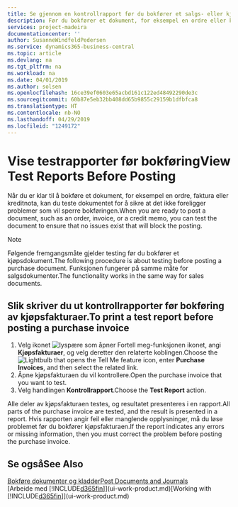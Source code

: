 ```yaml
---
title: Se gjennom en kontrollrapport før du bokfører et salgs- eller kjøpsdokument | Microsoft-dokumentasjon
description: Før du bokfører et dokument, for eksempel en ordre eller kreditnota, kan du teste og gå gjennom det for å se etter feil som kan blokkere bokføringen.
services: project-madeira
documentationcenter: ''
author: SusanneWindfeldPedersen
ms.service: dynamics365-business-central
ms.topic: article
ms.devlang: na
ms.tgt_pltfrm: na
ms.workload: na
ms.date: 04/01/2019
ms.author: solsen
ms.openlocfilehash: 16ce39ef0603e65acbd161c122ed48492290de3c
ms.sourcegitcommit: 60b87e5eb32bb408dd65b9855c29159b1dfbfca8
ms.translationtype: HT
ms.contentlocale: nb-NO
ms.lasthandoff: 04/29/2019
ms.locfileid: "1249172"
---
```

# <a name="view-test-reports-before-posting"></a><span data-ttu-id="134ea-103">Vise testrapporter før bokføring</span><span class="sxs-lookup"><span data-stu-id="134ea-103">View Test Reports Before Posting</span></span>
<span data-ttu-id="134ea-104">Når du er klar til å bokføre et dokument, for eksempel en ordre, faktura eller kreditnota, kan du teste dokumentet for å sikre at det ikke foreligger problemer som vil sperre bokføringen.</span><span class="sxs-lookup"><span data-stu-id="134ea-104">When you are ready to post a document, such as an order, invoice, or a credit memo, you can test the document to ensure that no issues exist that will block the posting.</span></span>

> [!NOTE]  
>   <span data-ttu-id="134ea-105">Følgende fremgangsmåte gjelder testing før du bokfører et kjøpsdokument.</span><span class="sxs-lookup"><span data-stu-id="134ea-105">The following procedure is about testing before posting a purchase document.</span></span> <span data-ttu-id="134ea-106">Funksjonen fungerer på samme måte for salgsdokumenter.</span><span class="sxs-lookup"><span data-stu-id="134ea-106">The functionality works in the same way for sales documents.</span></span>

## <a name="to-print-a-test-report-before-posting-a-purchase-invoice"></a><span data-ttu-id="134ea-107">Slik skriver du ut kontrollrapporter før bokføring av kjøpsfakturaer.</span><span class="sxs-lookup"><span data-stu-id="134ea-107">To print a test report before posting a purchase invoice</span></span>
1. <span data-ttu-id="134ea-108">Velg ikonet ![lyspære som åpner Fortell meg-funksjonen](media/ui-search/search_small.png "Fortell hva du vil gjøre") ikonet, angi **Kjøpsfakturaer**, og velg deretter den relaterte koblingen.</span><span class="sxs-lookup"><span data-stu-id="134ea-108">Choose the ![Lightbulb that opens the Tell Me feature](media/ui-search/search_small.png "Tell me what you want to do") icon, enter **Purchase Invoices**, and then select the related link.</span></span>
2. <span data-ttu-id="134ea-109">Åpne kjøpsfakturaen du vil kontrollere.</span><span class="sxs-lookup"><span data-stu-id="134ea-109">Open the purchase invoice that you want to test.</span></span>
3. <span data-ttu-id="134ea-110">Velg handlingen **Kontrollrapport**.</span><span class="sxs-lookup"><span data-stu-id="134ea-110">Choose the **Test Report** action.</span></span>  

<span data-ttu-id="134ea-111">Alle deler av kjøpsfakturaen testes, og resultatet presenteres i en rapport.</span><span class="sxs-lookup"><span data-stu-id="134ea-111">All parts of the purchase invoice are tested, and the result is presented in a report.</span></span> <span data-ttu-id="134ea-112">Hvis rapporten angir feil eller manglende opplysninger, må du løse problemet før du bokfører kjøpsfakturaen.</span><span class="sxs-lookup"><span data-stu-id="134ea-112">If the report indicates any errors or missing information, then you must correct the problem before posting the purchase invoice.</span></span>

## <a name="see-also"></a><span data-ttu-id="134ea-113">Se også</span><span class="sxs-lookup"><span data-stu-id="134ea-113">See Also</span></span>
[<span data-ttu-id="134ea-114">Bokføre dokumenter og kladder</span><span class="sxs-lookup"><span data-stu-id="134ea-114">Post Documents and Journals</span></span>](ui-post-documents-journals.md)  
<span data-ttu-id="134ea-115">[Arbeide med [!INCLUDE[d365fin](includes/d365fin_md.md)]](ui-work-product.md)</span><span class="sxs-lookup"><span data-stu-id="134ea-115">[Working with [!INCLUDE[d365fin](includes/d365fin_md.md)]](ui-work-product.md)</span></span>


